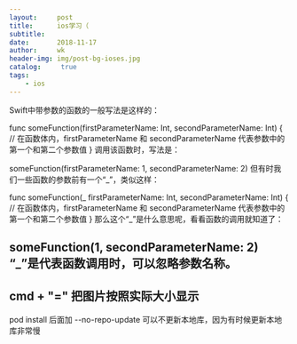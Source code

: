 ```yaml
---
layout:     post
title:      ios学习（
subtitle:   
date:       2018-11-17
author:     wk
header-img: img/post-bg-ioses.jpg
catalog: 	 true
tags:
    - ios
---
```

Swift中带参数的函数的一般写法是这样的：

func someFunction(firstParameterName: Int, secondParameterName: Int) {
    // 在函数体内，firstParameterName 和 secondParameterName 代表参数中的第一个和第二个参数值
}
调用该函数时，写法是：

someFunction(firstParameterName: 1, secondParameterName: 2)
但有时我们一些函数的参数前有一个“_”，类似这样：

func someFunction(_ firstParameterName: Int, secondParameterName: Int) {
     // 在函数体内，firstParameterName 和 secondParameterName 代表参数中的第一个和第二个参数值
}
那么这个“_”是什么意思呢，看看函数的调用就知道了：

someFunction(1, secondParameterName: 2)
“_”是代表函数调用时，可以忽略参数名称。
--------------------- 
cmd + "="   把图片按照实际大小显示
---
pod install 后面加 --no-repo-update 可以不更新本地库，因为有时候更新本地库非常慢